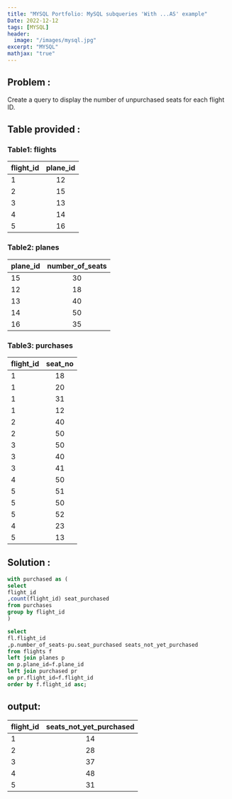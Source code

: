 ```yaml
---
title: "MYSQL Portfolio: MySQL subqueries 'With ...AS' example"
Date: 2022-12-12
tags: [MYSQL]
header:
  image: "/images/mysql.jpg"
excerpt: "MYSQL"
mathjax: "true"
---
```



## Problem :
Create a query to display the number of unpurchased seats for each flight ID.

## Table provided :
### Table1: flights

|flight_id|plane_id|
|---------|:------:|
|1        |12      |
|2        |15      |
|3        |13      |
|4        |14      |
|5        |16      |

### Table2: planes

|plane_id|number_of_seats|
|--------|:-------------:|
|15      |30             |
|12      |18             |
|13      |40             |
|14      |50             |
|16      |35             |

### Table3: purchases

|flight_id|seat_no|
|---------|:-----:|
|1        |18     |
|1        |20     |
|1        |31     |
|1        |12     |
|2        |40     |
|2        |50     |
|3        |50     |
|3        |40     |
|3        |41     |
|4        |50     |
|5        |51     |
|5        |50     |
|5        |52     |
|4        |23     |
|5        |13     |


## Solution :

```sql
with purchased as (
select
flight_id
,count(flight_id) seat_purchased
from purchases
group by flight_id
)

select
fl.flight_id
,p.number_of_seats-pu.seat_purchased seats_not_yet_purchased
from flights f
left join planes p
on p.plane_id=f.plane_id
left join purchased pr
on pr.flight_id=f.flight_id
order by f.flight_id asc;
```

## output:

|flight_id| seats_not_yet_purchased    |
|---------|:--------------------------:|
|1        |14                          |
|2        |28                          |
|3        |37                          |
|4        |48                          |
|5        |31                          |

